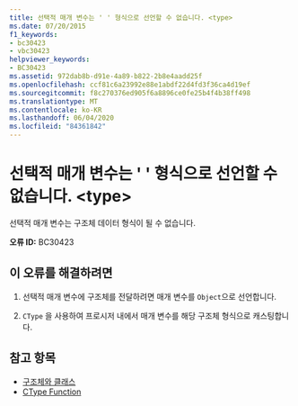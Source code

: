 ```yaml
---
title: 선택적 매개 변수는 ' ' 형식으로 선언할 수 없습니다. <type>
ms.date: 07/20/2015
f1_keywords:
- bc30423
- vbc30423
helpviewer_keywords:
- BC30423
ms.assetid: 972dab8b-d91e-4a89-b822-2b8e4aadd25f
ms.openlocfilehash: ccf81c6a23992e88e1abdf22d4fd3f36ca4d19ef
ms.sourcegitcommit: f8c270376ed905f6a8896ce0fe25b4f4b38ff498
ms.translationtype: MT
ms.contentlocale: ko-KR
ms.lasthandoff: 06/04/2020
ms.locfileid: "84361842"
---
```

# <a name="optional-parameters-cannot-be-declared-as-the-type-type"></a>선택적 매개 변수는 ' ' 형식으로 선언할 수 없습니다. \<type>
선택적 매개 변수는 구조체 데이터 형식이 될 수 없습니다.  
  
 **오류 ID:** BC30423  
  
## <a name="to-correct-this-error"></a>이 오류를 해결하려면  
  
1. 선택적 매개 변수에 구조체를 전달하려면 매개 변수를 `Object`으로 선언합니다.  
  
2. `CType` 을 사용하여 프로시저 내에서 매개 변수를 해당 구조체 형식으로 캐스팅합니다.  
  
## <a name="see-also"></a>참고 항목

- [구조체와 클래스](../programming-guide/language-features/data-types/structures-and-classes.md)
- [CType Function](../language-reference/functions/ctype-function.md)
